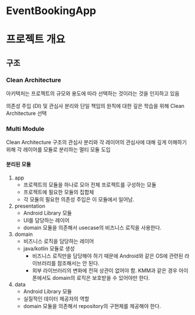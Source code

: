 # EventBookingApp

# 프로젝트 개요

## 구조

### Clean Architecture

아키텍처는 프로젝트의 규모와 용도에 따라 선택하는 것이라는 것을 인지하고 있음

의존성 주입 (DI) 및 관심사 분리와 단일 책임의 원칙에 대한 깊은 학습을 위해 Clean Architecture 선택

### Multi Module

Clean Architecture 구조의 관심사 분리와 각 레이어의 관심사에 대해 깊게 이해하기 위해 각 레이어를 모듈로 분리하는 멀티 모듈 도입

#### 분리된 모듈
1. app
   - 프로젝트의 모듈을 하나로 모아 전체 프로젝트를 구성하는 모듈
   - 프로젝트에 필요한 모듈의 집합체
   - 각 모듈의 필요한 의존성 주입은 이 모듈에서 일어남.
2. presentation
   - Android Library 모듈
   - UI를 담당하는 레이어
   - domain 모듈을 의존해서 usecase의 비즈니스 로직을 사용한다.
3. domain
    - 비즈니스 로직을 담당하는 레이어
    - java/kotlin 모듈로 생성
      - 비즈니스 로직만을 담당해야 하기 때문에 Android와 같은 OS에 관련된 라이브러리를 참조해서는 안 된다.
      - 외부 라이브러리의 변화에 전혀 상관이 없어야 함. KMM과 같은 경우 아이폰에서도 domain의 로직은 보호받을 수 있어야만 한다.
4. data
   - Android Library 모듈
   - 실질적인 데이터 제공자의 역할
   - domain 모듈을 의존해서 repository의 구현체를 제공해야 한다.